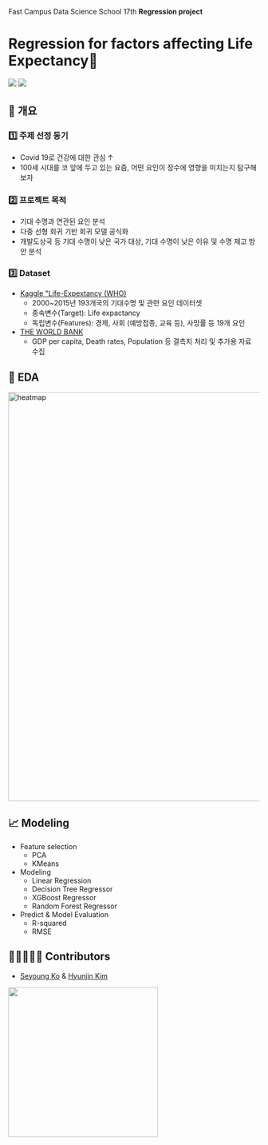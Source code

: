 Fast Campus Data Science School 17th <b> Regression project </b>

# Regression for factors affecting Life Expectancy🧬
  <img src="https://img.shields.io/badge/Python-3766AB?style=flat-square&logo=Python&logoColor=white"/></a>
  <img src="https://img.shields.io/apm/l/vim-mode"/>

## :pencil: 개요
### 1️⃣ 주제 선정 동기
- Covid 19로 건강에 대한 관심 ↑
- 100세 시대를 코 앞에 두고 있는 요즘, 어떤 요인이 장수에 영향을 미치는지 탐구해보자
<!-- - ※ 기대 수명이란?
    - 특정 시기에 태어난 인구의 예상되는 수명 -->

### 2️⃣ 프로젝트 목적
- 기대 수명과 연관된 요인 분석
- 다중 선형 회귀 기반 회귀 모델 공식화
- 개발도상국 등 기대 수명이 낮은 국가 대상, 기대 수명이 낮은 이유 및 수명 제고 방안 분석

### 3️⃣ Dataset
- [Kaggle "Life-Expextancy (WHO)](https://www.kaggle.com/kumarajarshi/life-expectancy-who)
  - 2000~2015년 193개국의 기대수명 및 관련 요인 데이터셋
  - 종속변수(Target): Life expactancy
  - 독립변수(Features): 경제, 사회 (예방접종, 교육 등), 사망률 등 19개 요인
- [THE WORLD BANK](https://www.worldbank.org/en/home)
  - GDP per capita, Death rates, Population 등 결측치 처리 및 추가용 자료 수집

## 🔎 EDA
<img width="819" alt="heatmap" src="https://user-images.githubusercontent.com/71582831/118421256-c26e7f00-b6fb-11eb-81d3-684ffacbe9eb.png">


## 📈 Modeling
- Feature selection
  - PCA
  - KMeans
- Modeling
  - Linear Regression
  - Decision Tree Regressor
  - XGBoost Regressor
  - Random Forest Regressor
- Predict & Model Evaluation
  - R-squared
  - RMSE


## 👩🏻‍🤝‍🧑🏻 Contributors
- [Seyoung Ko](https://github.com/SeyoungKo) & [Hyunjin Kim](https://github.com/HyunjinKIM-Chloe)
<img width="300" src="https://user-images.githubusercontent.com/71582831/118420774-aae2c680-b6fa-11eb-87c9-9b14e002eced.gif">
